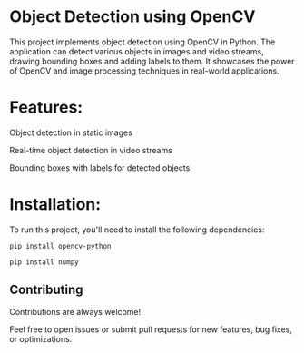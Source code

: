 
# Object Detection using OpenCV

This project implements object detection using OpenCV in Python. The application can detect various objects in images and video streams, drawing bounding boxes and adding labels to them. It showcases the power of OpenCV and image processing techniques in real-world applications.


# Features:
Object detection in static images

Real-time object detection in video streams

Bounding boxes with labels for detected objects


# Installation:

To run this project, you'll need to install the following dependencies:

    pip install opencv-python

    pip install numpy
## Contributing

Contributions are always welcome!

Feel free to open issues or submit pull requests for new features, bug fixes, or optimizations.

